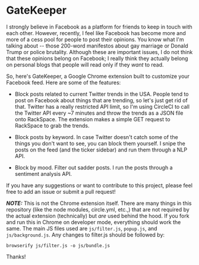 # GateKeeper

I strongly believe in Facebook as a platform for friends to keep in touch with each other. However, recently, I feel like Facebook has become more and more of a cess pool for people to post their opinions. You know what I'm talking about -- those 200-word manifestos about gay marriage or Donald Trump or police brutality. Although these are important issues, I do not think that these opinions belong on Facebook; I really think they actually belong on personal blogs that people will read only if they *want* to read. 

So, here's GateKeeper, a Google Chrome extension built to customize your Facebook feed. Here are some of the features:

- Block posts related to current Twitter trends in the USA. People tend to post on Facebook about things that are trending, so let's just get rid of that. Twitter has a really restricted API limit, so I'm using CircleCI to call the Twitter API every ~7 minutes and throw the trends as a JSON file onto RackSpace. The extension makes a simple GET request to RackSpace to grab the trends.

- Block posts by keyword. In case Twitter doesn't catch some of the things you don't want to see, you can block them yourself. I snipe the posts on the feed (and the ticker sidebar) and run them through a NLP API.

- Block by mood. Filter out sadder posts. I run the posts through a sentiment analysis API. 


If you have any suggestions or want to contribute to this project, please feel free to add an issue or submit a pull request!

***NOTE:***
This is not the Chrome extension itself. There are many things in this repository (like the node modules, circle.yml, etc.,) that are not required by the actual extension (technically) but *are* used behind the hood. If you fork and run this in Chrome on developer mode, everything should work the same. The main JS files used are `js/filter.js`, `popup.js`, and `js/background.js`. Any changes to filter.js should be followed by:

```browserify js/filter.js -o js/bundle.js```

Thanks!